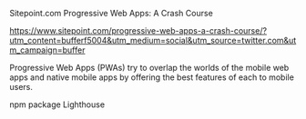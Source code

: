 
Sitepoint.com 
Progressive Web Apps: A Crash Course


https://www.sitepoint.com/progressive-web-apps-a-crash-course/?utm_content=bufferf5004&utm_medium=social&utm_source=twitter.com&utm_campaign=buffer


Progressive Web Apps (PWAs) try to overlap the worlds of the mobile web apps and native mobile apps by offering the best features of each to mobile users.


npm package Lighthouse

